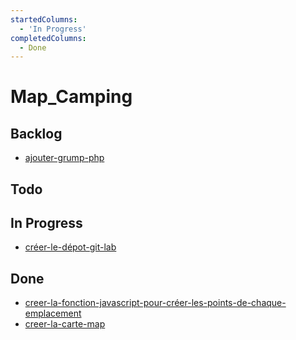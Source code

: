 ```yaml
---
startedColumns:
  - 'In Progress'
completedColumns:
  - Done
---
```


# Map_Camping

## Backlog

- [ajouter-grump-php](tasks/ajouter-grump-php.md)

## Todo

## In Progress

- [créer-le-dépot-git-lab](tasks/créer-le-dépot-git-lab.md)

## Done

- [creer-la-fonction-javascript-pour-créer-les-points-de-chaque-emplacement](tasks/creer-la-fonction-javascript-pour-créer-les-points-de-chaque-emplacement.md)
- [creer-la-carte-map](tasks/creer-la-carte-map.md)
